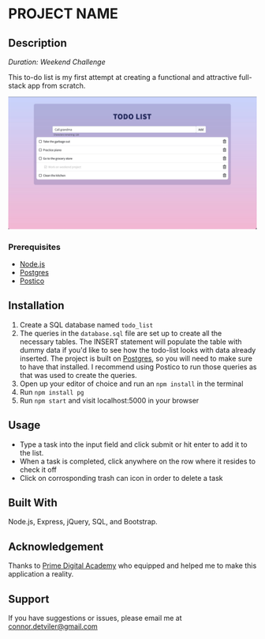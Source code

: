 # PROJECT NAME

## Description

_Duration: Weekend Challenge_

This to-do list is my first attempt at creating a functional and attractive full-stack app from scratch.

![screenshot of the app](https://github.com/ConnorDetviler/weekend-sql-to-do-list/blob/master/Screenshot.jpg)

### Prerequisites

- [Node.js](https://nodejs.org/en/)
- [Postgres](https://www.postgresql.org/download/)
- [Postico](https://eggerapps.at/postico/)

## Installation

1. Create a SQL database named `todo_list`
2. The queries in the `database.sql` file are set up to create all the necessary tables. The INSERT statement will populate the table with dummy data if you'd like to see how the todo-list looks with data already inserted. The project is built on [Postgres](https://www.postgresql.org/download/), so you will need to make sure to have that installed. I recommend using Postico to run those queries as that was used to create the queries.
3. Open up your editor of choice and run an `npm install` in the terminal
4. Run `npm install pg`
5. Run `npm start` and visit localhost:5000 in your browser

## Usage

- Type a task into the input field and click submit or hit enter to add it to the list.
- When a task is completed, click anywhere on the row where it resides to check it off
- Click on corrosponding trash can icon in order to delete a task

## Built With

Node.js, Express, jQuery, SQL, and Bootstrap.

## Acknowledgement
Thanks to [Prime Digital Academy](www.primeacademy.io) who equipped and helped me to make this application a reality.

## Support
If you have suggestions or issues, please email me at connor.detviler@gmail.com
